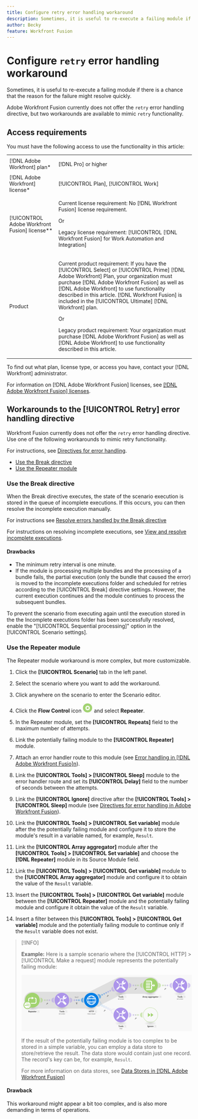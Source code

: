```yaml
---
title: Configure retry error handling workaround
description: Sometimes, it is useful to re-execute a failing module if there is a chance that the reason for the failure might resolve quickly.
author: Becky
feature: Workfront Fusion
---
```

# Configure `retry` error handling workaround

Sometimes, it is useful to re-execute a failing module if there is a chance that the reason for the failure might resolve quickly.

Adobe Workfront Fusion currently does not offer the `retry` error handling directive, but two workarounds are available to mimic `retry` functionality.

## Access requirements

You must have the following access to use the functionality in this article:

<table style="table-layout:auto">
 <col> 
 <col> 
 <tbody> 
  <tr> 
   <td role="rowheader">[!DNL Adobe Workfront] plan*</td> 
   <td> <p>[!DNL Pro] or higher</p> </td> 
  </tr> 
  <tr data-mc-conditions=""> 
   <td role="rowheader">[!DNL Adobe Workfront] license*</td> 
   <td> <p>[!UICONTROL Plan], [!UICONTROL Work]</p> </td> 
  </tr> 
  <tr> 
   <td role="rowheader">[!UICONTROL Adobe Workfront Fusion] license**</td> 
   <td>
   <p>Current license requirement: No [!DNL Workfront Fusion] license requirement.</p>
   <p>Or</p>
   <p>Legacy license requirement: [!UICONTROL [!DNL Workfront Fusion] for Work Automation and Integration] </p>
   </td> 
  </tr> 
  <tr> 
   <td role="rowheader">Product</td> 
   <td>
   <p>Current product requirement: If you have the [!UICONTROL Select] or [!UICONTROL Prime] [!DNL Adobe Workfront] Plan, your organization must purchase [!DNL Adobe Workfront Fusion] as well as [!DNL Adobe Workfront] to use functionality described in this article. [!DNL Workfront Fusion] is included in the [!UICONTROL Ultimate] [!DNL Workfront] plan.</p>
   <p>Or</p>
   <p>Legacy product requirement: Your organization must purchase [!DNL Adobe Workfront Fusion] as well as [!DNL Adobe Workfront] to use functionality described in this article.</p>
   </td> 
  </tr> 
 </tbody> 
</table>

To find out what plan, license type, or access you have, contact your [!DNL Workfront] administrator.

For information on [!DNL Adobe Workfront Fusion] licenses, see [[!DNL Adobe Workfront Fusion] licenses](../../workfront-fusion/get-started/license-automation-vs-integration.md).

## Workarounds to the [!UICONTROL Retry] error handling directive

 Workfront Fusion currently does not offer the `retry` error handling directive. Use one of the following workarounds to mimic retry functionality. 
 
 For instructions, see [Directives for error handling](/help/workfront-fusion/references/errors/directives-for-error-handling.md).

 * [Use the Break directive](#use-the-break-directive)
 * [Use the Repeater module](#use-the-repeater-module)

### Use the Break directive

When the Break directive executes, the state of the scenario execution is stored in the queue of incomplete executions. If this occurs, you can then resolve the incomplete execution manually. 

For instructions see [Resolve errors handled by the Break directive](/help/workfront-fusion/create-scenarios/config-error-handling/resolve-error-from-break-directive.md)

For instructions on resolving incomplete executions, see [View and resolve incomplete executions](/help/workfront-fusion/manage-scenarios/view-and-resolve-incomplete-executions.md).

#### Drawbacks

* The minimum retry interval is one minute.
* If the module is processing multiple bundles and the processing of a bundle fails, the partial execution (only the bundle that caused the error) is moved to the incomplete executions folder and scheduled for retries according to the [!UICONTROL Break] directive settings. However, the current execution continues and the module continues to process the subsequent bundles. 

 To prevent the scenario from executing again until the execution stored in the the Incomplete executions folder has been successfully resolved, enable the "[!UICONTROL Sequential processing]" option in the [!UICONTROL Scenario settings].

<!--   For more information on incomplete executions, see [View and resolve incomplete executions in [!DNL Adobe Workfront Fusion]](../../workfront-fusion/scenarios/view-and-resolve-incomplete-executions.md).-->

### Use the Repeater module

The Repeater module workaround is more complex, but more customizable.

1. Click the **[!UICONTROL Scenario]** tab in the left panel.
1. Select the scenario where you want to add the workaround.
1. Click anywhere on the scenario to enter the Scenario editor.
1. Click the **Flow Control** icon ![Flow control](assets/flow-control-icon.png) and select **Repeater**.
1. In the Repeater module, set the **[!UICONTROL Repeats]** field to the maximum number of attempts.
1. Link the potentially failing module to the **[!UICONTROL Repeater]** module.
1. Attach an error handler route to this module (see [Error handling in [!DNL Adobe Workfront Fusio]n](../../workfront-fusion/errors/error-handling.md)).
1. Link the **[!UICONTROL Tools] > [!UICONTROL Sleep]** module to the error handler route and set its **[!UICONTROL Delay]** field to the number of seconds between the attempts.

1. Link the **[!UICONTROL Ignore]** directive after the **[!UICONTROL Tools] > [!UICONTROL Sleep]** module (see [Directives for error handling in Adobe Workfront Fusion](../../workfront-fusion/errors/directives-for-error-handling.md)).

1. Link the **[!UICONTROL Tools] > [!UICONTROL Set variable]** module after the the potentially failing module and configure it to store the module's result in a variable named, for example, `Result`.

1. Link the **[!UICONTROL Array aggregator]** module after the **[!UICONTROL Tools] > [!UICONTROL Set variable]** and choose the **[!DNL Repeater]** module in its Source Module field.

1. Link the **[!UICONTROL Tools] > [!UICONTROL Get variable]** module to the **[!UICONTROL Array aggregator]** module and configure it to obtain the value of the `Result` variable.

1. Insert the **[!UICONTROL Tools] > [!UICONTROL Get variable]** module between the **[!UICONTROL Repeater]** module and the potentially failing module and configure it obtain the value of the `Result` variable.

1. Insert a filter between this **[!UICONTROL Tools] > [!UICONTROL Get variable]** module and the potentially failing module to continue only if the `Result` variable does not exist.

>[!INFO]
>
>**Example:** Here is a sample scenario where the [!UICONTROL HTTP] >[!UICONTROL Make a request] module represents the potentially failing module:
>
>![](assets/http-make-request.png)
>
>If the result of the potentially failing module is too complex to be stored in a simple variable, you can employ a data store to store/retrieve the result. The data store would contain just one record. The record's key can be, for example, `Result`.
>
>For more information on data stores, see [Data Stores in [!DNL Adobe Workfront Fusion]](../../workfront-fusion/modules/data-stores.md)

#### Drawback

This workaround might appear a bit too complex, and  is also more demanding in terms of operations.

<!--
## Resources

For more information on Repeater modules and break directives, see [Flow control]().
-->